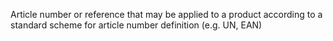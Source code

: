 Article number or reference that may be applied to a product according to a standard scheme for article number definition (e.g. UN, EAN)